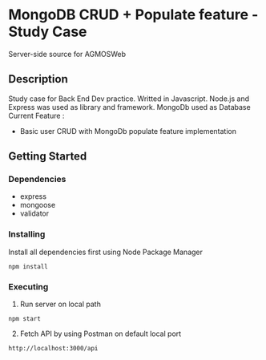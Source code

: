 # MongoDB CRUD + Populate feature - Study Case
Server-side source for AGMOSWeb

## Description
Study case for Back End Dev practice. Writted in Javascript. Node.js and Express was used as library and framework. MongoDb used as Database
Current Feature :
* Basic user CRUD with MongoDb populate feature implementation


## Getting Started

### Dependencies

* express
* mongoose
* validator

### Installing
Install all dependencies first using Node Package Manager
```
npm install
```

### Executing
1. Run server on local path
```
npm start
```
2. Fetch API by using Postman on default local port
```
http://localhost:3000/api

